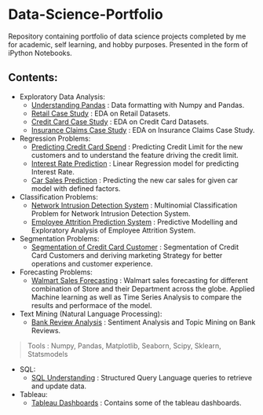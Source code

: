 # Data-Science-Portfolio
Repository containing portfolio of data science projects completed by me for academic, self learning, and hobby purposes. Presented in the form of iPython Notebooks.
## Contents:
- Exploratory Data Analysis:
  - [Understanding Pandas](https://github.com/aryangupta309/Data-Science-Portfolio/tree/main/1.%20Pandas%20Basics%20Exercises) : Data formatting with Numpy and Pandas.
  - [Retail Case Study](https://github.com/aryangupta309/Data-Science-Portfolio/tree/main/3.%20Pandas%20Case%20Study%201%20-%20Retail%20Case%20Study) : EDA on Retail Datasets.
  - [Credit Card Case Study](https://github.com/aryangupta309/Data-Science-Portfolio/tree/main/4.%20Pandas%20Case%20Study%202%20-%20Credit%20Card%20Case%20Study) : EDA on Credit Card Datasets.
  - [Insurance Claims Case Study](https://github.com/aryangupta309/Data-Science-Portfolio/tree/main/5.%20Pandas%20Case%20Study%203%20-%20Insurance%20Claims%20Case%20Study) : EDA on Insurance Claims Case Study.
- Regression Problems:
  - [Predicting Credit Card Spend](https://github.com/aryangupta309/Data-Science-Portfolio/tree/main/Predicting%20Credit%20Card%20Spend%20%26%20Identifying%20Key%20Drivers) : Predicting Credit Limit for the new customers and to understand the feature driving the credit limit.
  - [Interest Rate Prediction](https://github.com/aryangupta309/Data-Science-Portfolio/tree/main/Interest%20Rate%20Prediction) : Linear Regression model for predicting Interest Rate.
  - [Car Sales Prediction](https://github.com/aryangupta309/Data-Science-Portfolio/tree/main/Car%20Sales%20Prediction) : Predicting the new car sales for given car model with defined factors.
- Classification Problems:
  - [Network Intrusion Detection System](https://github.com/aryangupta309/Data-Science-Portfolio/tree/main/Network%20Intrusion%20Detection%20System) : Multinomial Classification Problem for Network Intrusion Detection System.
  - [Employee Attrition Prediction System](https://github.com/aryangupta309/Data-Science-Portfolio/tree/main/HR%20Analytics%20-%20Predicting%20Employee%20Attrition) : Predictive Modelling and Exploratory Analysis of Employee Attrition System.
- Segmentation Problems:
  - [Segmentation of Credit Card Customer](https://github.com/aryangupta309/Data-Science-Portfolio/tree/main/Segmentation%20of%20Credit%20Card%20Customers) : Segmentation of Credit Card Customers and deriving marketing Strategy for better operations and customer experience.
- Forecasting Problems:
  - [Walmart Sales Forecasting](https://github.com/aryangupta309/Data-Science-Portfolio/tree/main/Walmart%20Store%20Sales%20Forecasting) : Walmart sales forecasting for different combination of Store and their Department across the globe. Applied Machine learning as well as Time Series Analysis to compare the results and performace of the model.
- Text Mining (Natural Language Processing):
  - [Bank Review Analysis](https://github.com/aryangupta309/Data-Science-Portfolio/tree/main/Bank%20Reviews-Complaints%20Analysis) : Sentiment Analysis and Topic Mining on Bank Reviews.
> Tools : Numpy, Pandas, Matplotlib, Seaborn, Scipy, Sklearn, Statsmodels
- SQL:
  - [SQL Understanding](https://github.com/aryangupta309/Data-Science-Portfolio/tree/main/Sql) : Structured Query Language queries to retrieve and update data.
- Tableau:
  - [Tableau Dashboards](https://github.com/aryangupta309/Data-Science-Portfolio/tree/main/Tableau) : Contains some of the tableau dashboards.

